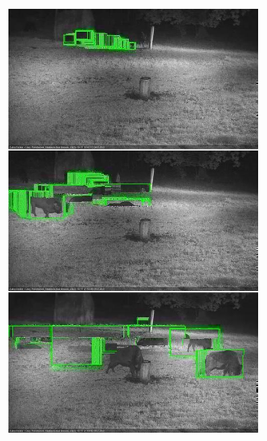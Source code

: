 ![20201011-183624-184630](in2/20201011/20201011-183624-184630_0_.jpg)
![20201011-214946-215952](in2/20201011/20201011-214946-215952_0_.jpg)
![20201011-215958-221002](in2/20201011/20201011-215958-221002_0_.jpg)
